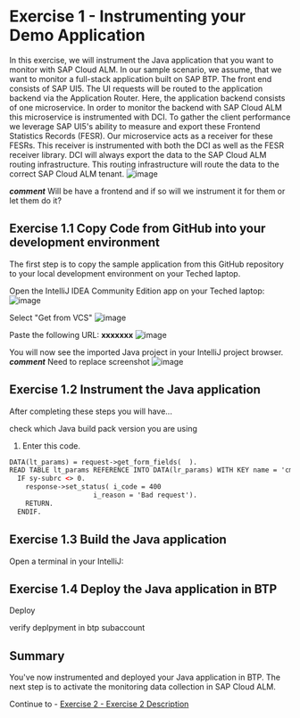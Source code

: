 # Exercise 1 - Instrumenting your Demo Application

In this exercise, we will instrument the Java application that you want to monitor with SAP Cloud ALM. 
In our sample scenario, we assume, that we want to monitor a full-stack application built on SAP BTP. The front end consists of SAP UI5. The UI requests will be routed to the application backend via the Application Router. Here, the application backend consists of one microservice. In order to monitor the backend with SAP Cloud ALM this microservice is instrumented with DCI. To gather the client performance we leverage SAP UI5's ability to measure and export these Frontend Statistics Records (FESR). Our microservice acts as a receiver for these FESRs. This receiver is instrumented with both the DCI as well as the FESR receiver library. DCI will always export the data to the SAP Cloud ALM routing infrastructure. This routing infrastructure will route the data to the correct SAP Cloud ALM tenant.
![image](https://github.com/andrea-schu/teched2023-XP261/assets/113598836/27c7b80c-31fe-4a4b-84da-2aa8e7de5de8)

_**comment**_ Will be have a frontend and if so will we instrument it for them or let them do it?

## Exercise 1.1 Copy Code from GitHub into your development environment

The first step is to copy the sample application from this GitHub repository to your local development environment on your Teched laptop.

Open the IntelliJ IDEA Community Edition app on your Teched laptop:
![image](https://github.com/andrea-schu/teched2023-XP261/assets/113598836/1f3c6050-dd18-444d-92fd-341135e04494)

Select "Get from VCS"
![image](https://github.com/andrea-schu/teched2023-XP261/assets/113598836/23db97d8-640b-4107-bdc9-c57a791a4fe1)

Paste the following URL: **xxxxxxx**
![image](https://github.com/andrea-schu/teched2023-XP261/assets/113598836/e77ac5ec-2a6d-4e88-bf87-555a7a446978)

You will now see the imported Java project in your IntelliJ project browser.
_**comment**_ Need to replace screenshot
![image](https://github.com/andrea-schu/teched2023-XP261/assets/113598836/e6479cda-4cdb-4e7e-9a03-2dedad9c4b27)

## Exercise 1.2 Instrument the Java application

After completing these steps you will have...

check which Java build pack version you are using

1.	Enter this code.
```xml
DATA(lt_params) = request->get_form_fields(  ).
READ TABLE lt_params REFERENCE INTO DATA(lr_params) WITH KEY name = 'cmd'.
  IF sy-subrc <> 0.
    response->set_status( i_code = 400
                     i_reason = 'Bad request').
    RETURN.
  ENDIF.

```

## Exercise 1.3 Build the Java application

Open a terminal in your IntelliJ:

## Exercise 1.4 Deploy the Java application in BTP

Deploy

verify deplpyment in btp subaccount

## Summary

You've now instrumented and deployed your Java application in BTP. The next step is to activate the monitoring data collection in SAP Cloud ALM.

Continue to - [Exercise 2 - Exercise 2 Description](../ex2/README.md)

